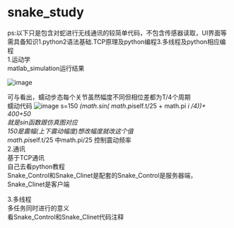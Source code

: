 # snake_study  
ps:以下只是包含对蛇进行无线通讯的较简单代码，不包含传感器读取，UI界面等  
需具备知识1.python2语法基础.TCP原理及python编程3.多线程及python相应编程  
1.运动学  
matlab_simulation运行结果

![image](https://github.com/user-attachments/assets/b98af6c9-def2-444d-8267-3ecdb19cba53)

可与看出，蠕动步态每个关节虽然幅度不同但相位差都为T/4个周期  
蠕动代码
![image](https://github.com/user-attachments/assets/57774a68-9f27-4cc2-9e13-fc40725db4fa)
s=150 *(math.sin( math.pi*self.t/25 + math.pi *i /4))+ 400+50  
就是sin函数跟仿真图对应  
150是震幅(上下震动幅度)想改幅度就改这个值  
math.pi*self.t/25 中math.pi/25 控制震动频率  
2.通讯  
  基于TCP通讯  
自己去看python教程    
 Snake_Control和Snake_Clinet是配套的Snake_Control是服务器端，Snake_Clinet是客户端

3.多线程  
  多任务同时进行的意义  
  看Snake_Control和Snake_Clinet代码注释  
 
